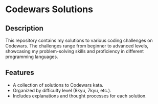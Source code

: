 # Codewars Solutions

## Description
This repository contains my solutions to various coding challenges on Codewars. The challenges range from beginner to advanced levels, showcasing my problem-solving skills and proficiency in different programming languages.

## Features
- A collection of solutions to Codewars kata.
- Organized by difficulty level (8kyu, 7kyu, etc.).
- Includes explanations and thought processes for each solution.
